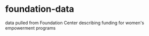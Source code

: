 # foundation-data
data pulled from Foundation Center describing funding for women's empowerment programs

